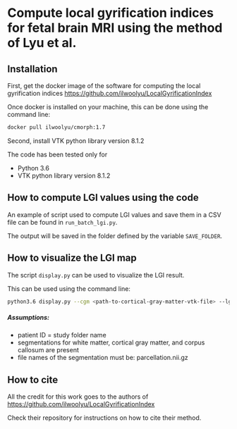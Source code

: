 # Compute local gyrification indices for fetal brain MRI using the method of Lyu et al.

## Installation
First, get the docker image of the software for computing the local gyrification indices
https://github.com/ilwoolyu/LocalGyrificationIndex

Once docker is installed on your machine, this can be done using the command line:
```bash
docker pull ilwoolyu/cmorph:1.7
```

Second, install VTK python library version 8.1.2

The code has been tested only for
 * Python 3.6
 * VTK python library version 8.1.2
 
## How to compute LGI values using the code
An example of script used to compute LGI values and save them in a CSV file can be found in
```run_batch_lgi.py```.

The output will be saved in the folder defined by the variable ```SAVE_FOLDER```.


## How to visualize the LGI map
The script ```display.py``` can be used to visualize the LGI result.

This can be used using the command line:
```bash
python3.6 display.py --cgm <path-to-cortical-gray-matter-vtk-file> --lgi <path-to-lgi-map-file>
```

##### Assumptions:
* patient ID = study folder name
* segmentations for white matter, cortical gray matter, and corpus callosum are present
* file names of the segmentation must be: parcellation.nii.gz


## How to cite
All the credit for this work goes to the authors of 
https://github.com/ilwoolyu/LocalGyrificationIndex

Check their repository for instructions on how to cite their method.